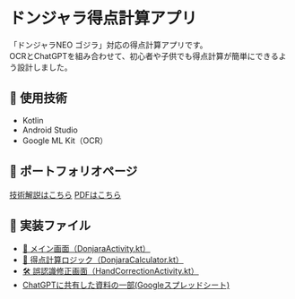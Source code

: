# ドンジャラ得点計算アプリ

「ドンジャラNEO ゴジラ」対応の得点計算アプリです。  
OCRとChatGPTを組み合わせて、初心者や子供でも得点計算が簡単にできるよう設計しました。

## 🔧 使用技術
- Kotlin
- Android Studio
- Google ML Kit（OCR）

## 📄 ポートフォリオページ
[技術解説はこちら](https://s-nakamura333.github.io/donjara/)
[PDFはこちら](https://github.com/s-nakamura333/donjara/blob/8b32a072000d8eeec1d20beff45048ff9b66ea9c/docs/donjara_pdf20250530.pdf)
## 📁 実装ファイル
<ul>
  <li><a href="donjara-src/DonjaraActivity.kt" target="_blank">📱 メイン画面（DonjaraActivity.kt）</a></li>
  <li><a href="donjara-src/DonjaraCalculator.kt" target="_blank">🧮 得点計算ロジック（DonjaraCalculator.kt）</a></li>
  <li><a href="donjara-src/HandCorrectionActivity.kt" target="_blank">🛠️ 誤認識修正画面（HandCorrectionActivity.kt）</a></li>
    <li><a href="https://docs.google.com/spreadsheets/d/13CZPRzGq6BKNJoJBxhMyVq7V38bt4eQrb_T3CHLwn4Q/edit?usp=sharing" target="_blank">ChatGPTに共有した資料の一部(Googleスプレッドシート)</a></li>
</ul>

